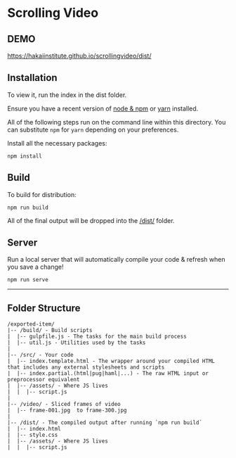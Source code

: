 # Scrolling Video 

## DEMO
https://hakaiinstitute.github.io/scrollingvideo/dist/

## Installation

To view it, run the index in the dist folder.

Ensure you have a recent version of [node & npm](https://nodejs.org/en/download/) or [yarn](https://yarnpkg.com/en/docs/install) installed.

All of the following steps run on the command line within this directory. You can substitute `npm` for `yarn` depending on your preferences.

Install all the necessary packages:

```
npm install
```

## Build

To build for distribution:

```
npm run build
```

All of the final output will be dropped into the [/dist/](./dist) folder.

## Server

Run a local server that will automatically compile your code & refresh when you save a change!

```
npm run serve
```

---

## Folder Structure

```
/exported-item/
|-- /build/ - Build scripts
|  |-- gulpfile.js - The tasks for the main build process
|  |-- util.js - Utilities used by the tasks
|
|-- /src/ - Your code
|  |-- index.template.html - The wrapper around your compiled HTML that includes any external stylesheets and scripts
|  |-- index.partial.(html|pug|haml|...) - The raw HTML input or preprocessor equivalent
|  |-- /assets/ - Where JS lives
|  |  |-- script.js
|
|-- /video/ - Sliced frames of video
|  |-- frame-001.jpg  to frame-300.jpg
|
|-- /dist/ - The compiled output after running `npm run build`
|  |-- index.html
|  |-- style.css
|  |-- /assets/ - Where JS lives
|  |  |-- script.js
```
